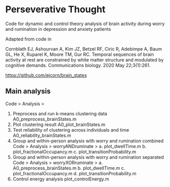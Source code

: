 # Perseverative Thought
Code for dynamic and control theory analysis of brain activity during worry and rumination in depression and anxiety patients

Adapted from code in 

Cornblath EJ, Ashourvan A, Kim JZ, Betzel RF, Ciric R, Adebimpe A, Baum GL, He X, Ruparel K, Moore TM, Gur RC. Temporal sequences of brain activity at rest are constrained by white matter structure and modulated by cognitive demands. Communications biology. 2020 May 22;3(1):261.

https://github.com/ejcorn/brain_states

## Main analysis

Code > Analysis > 

1. Preprocess and run k-means clustering data A0_preprocess_brainStates.m
2. Plot clustering result A0_plot_brainStates.m
3. Test reliability of clustering across individuals and time A0_reliability_brainStates.m
4. Group and within-person analysis with worry and rumination combined Code > Analysis > worryANDruminate > 
	a. plot_dwellTime.m
	b. plot_fractionalOccupancy.m
	c. plot_transitionProbability.m
5. Group and within-person analysis with worry and rumination separated Code > Analysis > worryXORruminate >
	a. A0_preprocess_brainStates.m
	b. plot_dwellTime.m
	c. plot_fractionalOccupancy.m
	d. plot_transitionProbability.m
6. Control energy analysis plot_controlEnergy.m